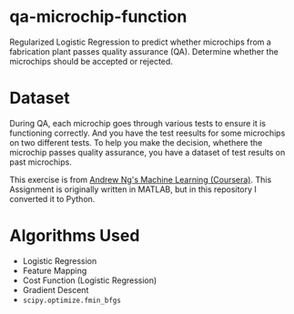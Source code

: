 # qa-microchip-function
Regularized Logistic Regression to predict whether microchips from a fabrication plant passes quality assurance (QA).
Determine whether the microchips should be accepted or rejected.

# Dataset
During QA, each microchip goes through various tests to ensure it is functioning correctly. And you have the test reesults for some
microchips on two different tests.
To help you make the decision, whethere the microchip passes quality assurance, you have a dataset of test results on past microchips.

This exercise is from [Andrew Ng's Machine Learning (Coursera)](https://www.coursera.org/learn/machine-learning). This Assignment is originally written in MATLAB, but in this repository I converted it to Python.

# Algorithms Used
- Logistic Regression
- Feature Mapping
- Cost Function (Logistic Regression)
- Gradient Descent
- `scipy.optimize.fmin_bfgs`
